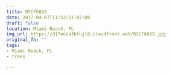 ```yaml
---
title: DSCF6855
date: 2017-04-07T11:53:51-07:00
draft: false
location: Miami Beach, FL
img_url: https://d17enza3bfujl8.cloudfront.net/DSCF6855.jpg
original_fn: ""
tags:
- Miami Beach, FL
- trees

---
```

